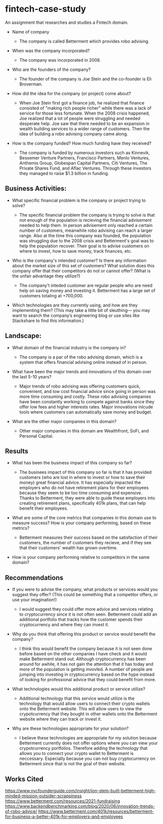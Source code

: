 # fintech-case-study
An assignment that researches and studies a Fintech domain. 
* Name of company
  - The company is called Betterment which provides robo advising. 

* When was the company incorporated?
  - The company was incorporated in 2008. 

* Who are the founders of the company?
  - The founder of the company is Joe Stein and the co-founder is Eli Broverman. 

* How did the idea for the company (or project) come about?
  - When Joe Stein first got a finance job, he realized that finance consisted of "making rich people richer" while there was a lack of service for those less
fortunate. When the 2008 crisis happened, Joe realized that a lot of people were struggling and needed desperate help. Joe saw that there needed to be an expansion in wealth building services to a wider range of customers. Then the idea of building a robo advising company came along. 

* How is the company funded? How much funding have they received?
  - The company is funded by numerous investors such as Kinnevik, Bessemer Venture Partners, Francisco Partners, Menlo Ventures, Anthemis Group, Globespan Capital Partners, Citi Ventures, The Private Shares Fund, and Aflac Ventures. Through these investors they managed to raise $1.3 billion in funding. 


## Business Activities:

* What specific financial problem is the company or project trying to solve?
  - The specific financial problem the company is trying to solve is that not enough of the population is recieving the financial advisement needed to help them. In person     advisement only reached a certain number of customers, meanwhile robo advising can reach a larger range. Also at the time this company was founded, the population was struggling due to the 2008 crisis and Betterment's goal was to help the population recover. Their goal is to advise customers on where to invest, how to save money, track finances, etc. 

* Who is the company's intended customer?  Is there any information about the market size of this set of customers?
What solution does this company offer that their competitors do not or cannot offer? (What is the unfair advantage they utilize?)
  - The company't inteded customer are regular people who are need help on saving money and investing it. Betterment has a large set of customers totaling at +700,000. 

* Which technologies are they currently using, and how are they implementing them? (This may take a little bit of sleuthing–– you may want to search the company’s engineering blog or use sites like Stackshare to find this information.)


## Landscape:

* What domain of the financial industry is the company in?
  - The company is a par of the robo advising domain, which is a system that offers financial advising online instead of in person. 

* What have been the major trends and innovations of this domain over the last 5-10 years?
  - Major trends of robo advising was offering customers quick, convenient, and low cost financial advice since going in person was more time consuming and costly. These robo advising companies have been constantly working to compete against banks since they offer low fees and higher interests rates. Major innovations inlcude tools where customers can automatically save money and budget. 

* What are the other major companies in this domain?
  - Other major companies in this domain are Wealthfront, SoFi, and Personal Capital. 

## Results

* What has been the business impact of this company so far?
  - The businees impact of this company so far is that it has provided customers (who are lost in where to invest or how to save their money) great financial advice. It has especially impacted the employers who do not have retirement plans for their employees because they seem to be too time consuming and expensive. Thanks to Betterment, they were able to guide these employers into creating retirement plans, specifically 401k plans, that can help benefit their employees. 

* What are some of the core metrics that companies in this domain use to measure success? How is your company performing, based on these metrics?
  - Betterment measures their success based on the satisfaction of their customers, the number of customers they recieve, and if they see that their customers' wealth has grown overtime. 

* How is your company performing relative to competitors in the same domain?


## Recommendations

* If you were to advise the company, what products or services would you suggest they offer? (This could be something that a competitor offers, or use your imagination!)
  - I would suggest they could offer more advice and services relating to cryptocurrency since it is not often seen. Betterment could add an additional portfolio that tracks how the customer spends their cryptocurrency and where they can invest it. 

* Why do you think that offering this product or service would benefit the company?
  - I think this would benefit the company because it is not seen done before based on the other companies I have check and it would make Betterment stand out. Although cryptocurrency has been around for awhile, it has not gain the attention that it has today and more of the population is getting invovled. A number of people are jumping into investing in cryptocurrency based on the hype instead of looking for professional advice that they could benefit from more. 

* What technologies would this additional product or service utilize?
  - Additional technology that this service would utilize is the technology that would allow users to connect their crypto wallets onto the Betterment website. This will allow users to view the crypotcurrency that they bought in other wallets onto the Betterment website where they can track or invest it. 

* Why are these technologies appropriate for your solution?
  - I believe these technologies are appropriate for my solution because Betterment currently does not offer options where you can view your crypotcurrency portfolios. Therefore adding the technology that allows you to connect your crypto wallet to Betterment is neccessary. Especially because you can not buy cryptocurrency on Betterment since that is not the goal of their website. 

## Works Cited

https://www.nycfounderguide.com/insight/jon-stein-built-betterment-high-minded-mission-outsider-scrappiness
https://www.betterment.com/resources/2021-fundraising
https://www.backendbenchmarking.com/blog/2020/06/innovation-trends-of-robo-advice/
https://www.betterment.com/401k/resources/betterment-for-business-a-better-401k-for-employers-and-employees
